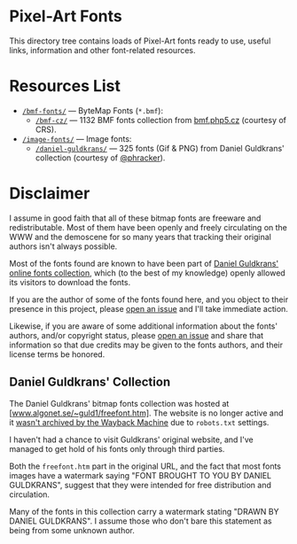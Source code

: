 # Pixel-Art Fonts

This directory tree contains loads of Pixel-Art fonts ready to use, useful links, information and other font-related resources.


# Resources List

-   [`/bmf-fonts/`][bmf-fonts] — ByteMap Fonts (`*.bmf`):
    -   [`/bmf-cz/`][bmf-cz] — 1132 BMF fonts collection from [bmf.php5.cz]  (courtesy of CRS).
-   [`/image-fonts/`][image-fonts] — Image fonts:
    -   [`/daniel-guldkrans/`][daniel-guldkrans] — 325 fonts (Gif & PNG) from Daniel Guldkrans' collection (courtesy of [@phracker]).




# Disclaimer

I assume in good faith that all of these bitmap fonts are freeware and redistributable. Most of them have been openly and freely circulating on the WWW and the demoscene for so many years that tracking their original authors isn't always possible.

Most of the fonts found are known to have been part of [Daniel Guldkrans' online fonts collection], which (to the best of my knowledge) openly allowed its visitors to download the fonts.

If you are the author of some of the fonts found here, and you object to their presence in this project, please [open an issue] and I'll take immediate action.

Likewise, if you are aware of some additional information about the fonts' authors, and/or copyright status, please [open an issue] and share that information so that due credits may be given to the fonts authors, and their license terms be honored.

## Daniel Guldkrans' Collection

The Daniel Guldkrans' bitmap fonts collection was hosted at [www.algonet.se/~guld1/freefont.htm]. The website is no longer active and it [wasn't archived by the Wayback Machine] due to `robots.txt` settings.

I haven't had a chance to visit Guldkrans' original website, and I've managed to get hold of his fonts only through third parties.

Both the `freefont.htm` part in the original URL, and the fact that most fonts images have a watermark saying "FONT BROUGHT TO YOU BY DANIEL GULDKRANS", suggest that they were intended for free distribution and circulation.

Many of the fonts in this collection carry a watermark stating "DRAWN BY DANIEL GULDKRANS". I assume those who don't bare this statement as being from some unknown author.

<!-----------------------------------------------------------------------------
                               REFERENCE LINKS                                
------------------------------------------------------------------------------>

[open an issue]: https://github.com/tajmone/pmotion-assets/issues/new

[bmf.php5.cz]: http://bmf.php5.cz/

[www.algonet.se/~guld1/freefont.htm]: http://www.algonet.se/~guld1/freefont.htm "Dead link to Daniel Guldkrans' collection"
[wasn't archived by the Wayback Machine]: https://web.archive.org/web/*/http://www.algonet.se/~guld1/freefont.htm

<!-- xrefs -->

[Daniel Guldkrans' online fonts collection]: #daniel-guldkrans-collection

<!-- project files & folders -->

[bmf-fonts]: ./bmf-fonts/
[bmf-cz]: ./bmf-fonts/bmf-cz
[image-fonts]: ./image-fonts/
[daniel-guldkrans]: ./image-fonts/daniel-guldkrans/

<!-- people -->

[@phracker]: https://github.com/phracker "View phracker's GitHub profile"


<!-- EOF -->
